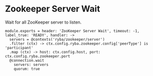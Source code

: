 
# Zookeeper Server Wait

Wait for all ZooKeeper server to listen.

    module.exports = header: 'ZooKeeper Server Wait', timeout: -1, label_true: 'READY', handler: ->
      servers = @contexts('ryba/zookeeper/server')
      .filter (ctx) -> ctx.config.ryba.zookeeper.config['peerType'] is 'participant'
      .map (ctx) -> host: ctx.config.host, port: ctx.config.ryba.zookeeper.port
      @connection.wait
        servers: servers
        quorum: true
